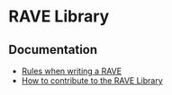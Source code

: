 # RAVE Library

## Documentation

- [Rules when writing a RAVE](./docs/rave_rules.md)
- [How to contribute to the RAVE Library](./CONTRIBUTING.md)
